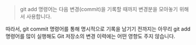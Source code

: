 > git add
명령어는 다음 변경(commit)을 기록할 때까지 변경분을 모아놓기 위해서 사용합니다.  

따라서, git commit 명령어를 통해 명시적으로 기록을 남기기 전까지는 아무리 git add 명령어를 많이 실행해도 Git 저장소의 변경 이력에는 어떤 영향도 주지 않습니다.
